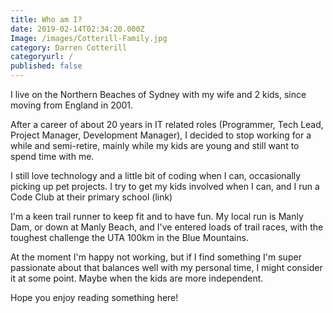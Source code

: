 ```yaml
---
title: Who am I?
date: 2019-02-14T02:34:20.000Z
Image: /images/Cotterill-Family.jpg
category: Darren Cotterill
categoryurl: /
published: false
---
```


I live on the Northern Beaches of Sydney with my wife and 2 kids, since 
moving from England in 2001.

After a career of about 20 years in IT related roles (Programmer, Tech Lead, 
Project Manager, Development Manager), I decided to stop working for a while 
and semi-retire, mainly while my kids are young and still want to spend time 
with me.

I still love technology and a little bit of coding when I can, occasionally 
picking up pet projects. I try to get my kids involved when I can, and I run 
a Code Club at their primary school (link)

I'm a keen trail runner to keep fit and to have fun. My local run is Manly 
Dam, or down at Manly Beach, and I've entered loads of trail races, with the 
toughest challenge the UTA 100km in the Blue Mountains. 

At the moment I'm happy not working, but if I find something I'm super 
passionate about that balances well with my personal time, I might consider 
it at some point. Maybe when the kids are more independent.

Hope you enjoy reading something here!
